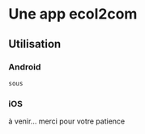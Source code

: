 # Une app ecol2com

## Utilisation

### Android

    sous 

### iOS

à venir... merci pour votre patience

